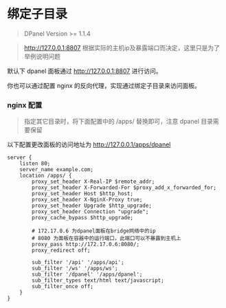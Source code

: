 # 绑定子目录

> DPanel Version >= 1.1.4

> http://127.0.0.1:8807 根据实际的主机ip及暴露端口而决定，这里只是为了举例说明问题

默认下 dpanel 面板通过 http://127.0.0.1:8807 进行访问。

你也可以通过配置 nginx 的反向代理，实现通过绑定子目录来访问面板。

### nginx 配置

> 指定其它目录时，将下面配置中的 /apps/ 替换即可，注意 dpanel 目录需要保留

以下配置更改面板的访问地址为 http://127.0.0.1/apps/dpanel

```
server {
    listen 80;
    server_name example.com;
    location /apps/ {
        proxy_set_header X-Real-IP $remote_addr;
        proxy_set_header X-Forwarded-For $proxy_add_x_forwarded_for;
        proxy_set_header Host $http_host;
        proxy_set_header X-NginX-Proxy true;
        proxy_set_header Upgrade $http_upgrade;
        proxy_set_header Connection "upgrade";
        proxy_cache_bypass $http_upgrade;

        # 172.17.0.6 为dpanel面板在bridge网络中的ip
        # 8080 为面板在容器中的运行端口，此端口可以不暴露到主机上
        proxy_pass http://172.17.0.6:8080/;
        proxy_redirect off;

        sub_filter '/api' '/apps/api';
        sub_filter '/ws' '/apps/ws';
        sub_filter '/dpanel' '/apps/dpanel';
        sub_filter_types text/html text/javascript;
        sub_filter_once off;
    }
}
```